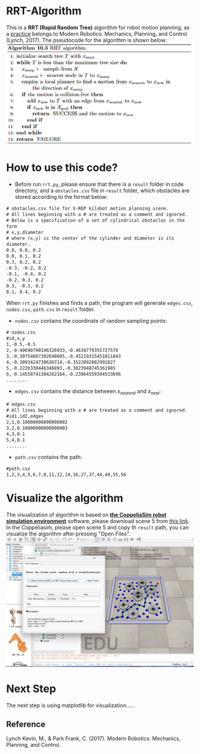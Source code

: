 # RRT-Algorithm
This is a **RRT (Rapid Random Tree)** algorithm for robot motion planning, as a [practice](https://hades.mech.northwestern.edu/index.php/Sampling-Based_Planning) belongs to Modern Robotics: Mechanics, Planning, and Control (Lynch, 2017).
The pseudocode for the algorithm is shown below:
![RRT-Algorithm/image/pseudocode.png](image/pseudocode.png)

# How to use this code?
- Before run `rrt.py`, please ensure that there is a `result` folder in code directory, and a `obstacles.csv` file in `result` folder, which obstacles are stored according to the format below:
```csv
# obstacles.csv file for V-REP kilobot motion planning scene.
# All lines beginning with a # are treated as a comment and ignored.
# Below is a specification of a set of cylindrical obstacles in the form
# x,y,diameter
# where (x,y) is the center of the cylinder and diameter is its diameter.
0.0, 0.0, 0.2
0.0, 0.1, 0.2
0.3, 0.2, 0.2
-0.3, -0.2, 0.2
-0.1, -0.4, 0.2
-0.2, 0.3, 0.2
0.3, -0.3, 0.2
0.1, 0.4, 0.2
```

When `rrt.py` finishes and finds a path, the program will generate `edges.csv`, `nodes.csv`, `path.csv` in `result` folder.
- `nodes.csv` contains the coordinate of random sampling points:
```
# nodes.csv
#id,x,y
1,-0.5,-0.5
2,-0.40690790146326933,-0.4634779355727578
3,-0.30754667302698085,-0.45219315451011843
4,-0.3093424730636714,-0.3522092802991827
5,-0.2226330446346893,-0.3023948745361985
6,-0.14558741384262164,-0.23864559394533696
........
```

- `edges.csv` contains the distance between $x_{nearest}$ and $x_{new}$:
```
# edges.csv
# All lines beginning with a # are treated as a comment and ignored.
#id1,id2,edges
2,1,0.10000000000000002
3,2,0.10000000000000003
4,3,0.1
5,4,0.1
........
```

- `path.csv` contains the path:
```
#path.csv
1,2,3,4,5,6,7,8,11,12,14,16,27,37,44,49,55,56
```

# Visualize the algorithm
The visualization of algorithm is based on [**the CoppeliaSim robot simulation environment**](https://www.coppeliarobotics.com/) software, please download scene 5 from [this link](https://hades.mech.northwestern.edu/index.php/CoppeliaSim_Introduction).
In the Coppeliasim, please open scene 5 and copy th `result` path, you can visualize the algorithm after pressing "Open Files".
![alt text](image/CoppliaSim.png)

# Next Step
The next step is using matplotlib for visualization......

## Reference
Lynch Kevin, M., & Park Frank, C. (2017). Modern Robotics: Mechanics, Planning, and Control.
